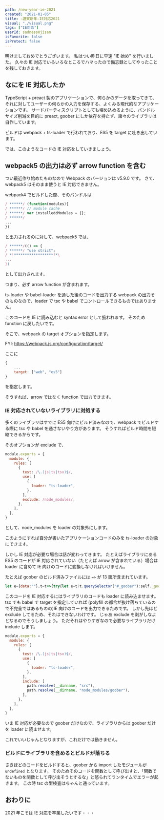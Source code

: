 ```yaml
---
path: /new-year-ie-2021
created: "2021-01-05"
title: ☆謹賀新年☆IE対応2021
visual: "./visual.png"
tags: ["IE対応"]
userId: sadnessOjisan
isFavorite: false
isProtect: false
---
```


明けましておめでとうございます。
私はつい昨日に早速 "IE 始め" を行いました。
久々の IE 対応でいろいろなところでハマったので備忘録としてやったことを残しておきます。

## なにを IE 対応したか

TypeScript + preact 製のアプリケーションで、何らかのデータを取ってきて、それに対してユーザーの何らかの入力を保存する、よくみる現代的なアプリケーションです。
サードパーティスクリプトとしても埋め込めるように、バンドルサイズ削減を目的に preact, goober にしか依存を持たず、諸々のライブラリは自作しています。

ビルドは webpack + ts-loader で行われており、ES5 を target に吐き出しています。

では、このようなコードの IE 対応をしていきましょう。

## webpack5 の出力は必ず arrow function を含む

つい最近作り始めたものなので Webpack のバージョンは v5.9.0 です。
さて、webpack5 はそのまま使うと IE 対応できません。

webpack4 でビルドした際、そのバンドルは

```js
/ ******/ (function(modules){
/ ******/ // module cache
/ ******/ var installeddModules = {};
/ ******/
...
})
```

と出力されるのに対して、webpack5 では、

```js
/ ******/(() => {
/ ******/ "use strict";
/ *!******************!*\
...
})
```

として出力されます。

つまり、必ず arrow function が含まれます。

ts-loader や babel-loader を通した後のコードを出力する webpack の出力そのものなので、loader で tsc や babel でコントロールできるものではありません。

このコードを IE に読み込むと syntax error として扱われます。
そのため function に戻したいです。

そこで、webpack の target オプションを指定します。

FYI: https://webpack.js.org/configuration/target/

ここに

```js:title=webpack.config.js
{
    ...
    target: ["web", "es5"]
}
```

を指定します。

そうすれば、arrow ではなく function で出力できます。

### IE 対応されていないライブラリに対処する

多くのライブラリはすでに ES5 向けにビルド済みなので、webpack でビルドする際に tsc や babel を通さないやり方があります。
そうすればビルド時間を短縮できるからです。

そのオプションが exclude で、

```js:title=webpack.config.js
module.exports = {
  module: {
    rules: [
      {
        test: /\.(js|ts|tsx)$/,
        use: [
          {
            loader: "ts-loader",
          },
        ],
        exclude: /node_modules/,
      },
    ],
  },
}
```

として、node_modules を loader の対象外にします。

このようにすれば自分が書いたアプリケーションコードのみを ts-loader の対象にできます。

しかし IE 対応が必要な場合は話が変わってきます。
たとえばライブラリにある ES5 のコードが IE 対応されていない（たとえば arrow が含まれている）場合は loader に含めて IE 向けのコードに変換しなければいけません。

たとえば goober のビルド済みファイルには `=>` が 13 箇所含まれています。

```js
let e={data:""},t=t=>{try{let e=t?t.querySelector("#_goober"):self._goober;return e||(e=(t||document.head).appendChild(document.createElement("style")),e.innerHTML=" ",e.id="_goober"),e.firstChild}catch(e){}return t||e},r=e=>{let r=t(e),a=r.data;return r.data="",a},a=/(?:([A-Z0-9-%@]+) *:? *([^{;]+?);|([^;}{]*?) *{)|(})/gi,l=/\/\*[\s\S]*?\*\/|\s{2,}|\n/gm,o=(e,t)=>{let r,a="",l...
```

このコードを IE 対応するにはライブラリのコードも loader に読み込ませます。
tsc でも babel で target を指定していれば (polyfill の都合が抜け落ちているので不完全ではあるものの)IE 向けのコードを出力できるためです。
しかし先ほど exclude してるため、それはできないわけです。
じゃあ exclude を剥がしなよとなるのでそうしましょう。
ただそれはやりすぎなので必要なライブラリだけ include します。

```js
module.exports = {
  module: {
    rules: [
      {
        test: /\.(js|ts|tsx)$/,
        use: [
          {
            loader: "ts-loader",
          },
        ],
        include: [
          path.resolve(__dirname, "src"),
          path.resolve(__dirname, "node_modules/goober"),
        ],
      },
    ],
  },
}
```

いま IE 対応が必要なので goober だけなので、ライブラリからは goober だけを loader に読ませます。

これでいいじゃんとなりますが、これだけでは動きません。

### ビルドにライブラリを含めるとビルドが落ちる

さきほどのコードをビルドすると、goober から import したモジュールが `undefined` となります。
そのためそのコードを関数として呼び出すと、「関数でないものを関数として呼び出そうとするな」と怒られてランタイムでエラーが起きます。
この時 tsc の型検査はちゃんと通っています。

## おわりに

2021 年こそは IE 対応を卒業したいです・・・
